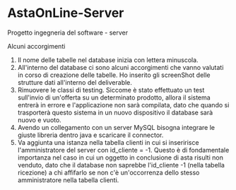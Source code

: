 # AstaOnLine-Server
Progetto ingegneria del software - server

Alcuni accorgimenti
1) Il nome delle tabelle nel database inizia con lettera minuscola.
2) All'interno del database ci sono alcuni accorgimenti che vanno valutati in corso di creazione delle tabelle. Ho inserito gli screenShot delle strutture dati all'interno del deliverable.
3) Rimuovere le classi di testing. Siccome è stato effettuato un test sull'invio di un'offerta su un determinato prodotto, allora il sistema entrerà in errore e l'applicazione non sarà compilata, dato che quando si trasporterà questo sistema in un nuovo dispositivo il database sarà nuovo e vuoto.
4) Avendo un collegamento con un server MySQL bisogna integrare le giuste libreria dentro java e scaricare il connector.
5) Va aggiunta una istanza nella tabella clienti in cui si inseririsce l'amministratore del server con id_cliente = -1. Questo è di fondamentale importanza nel caso in cui un oggetto in conclusione di asta risulti non venduto, dato che il database non saprebbe l'id_cliente -1 (nella tabella ricezione) a chi affifarlo se non c'è un'occorrenza dello stesso amministratore nella tabella clienti.
